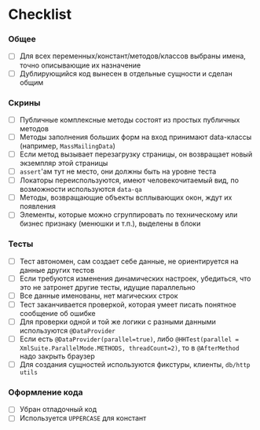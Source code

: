 # Checklist

### Общее

- [ ] Для всех переменных/констант/методов/классов выбраны имена, точно описывающие их назначение
- [ ] Дублирующийся код вынесен в отдельные сущности и сделан общим

### Скрины

- [ ] Публичные комплексные методы состоят из простых публичных методов
- [ ] Методы заполнения больших форм на вход принимают data-классы (например, `MassMailingData`)
- [ ] Если метод вызывает перезагрузку страницы, он возвращает новый экземпляр этой страницы
- [ ] `assert`'ам тут не место, они должны быть на уровне теста
- [ ] Локаторы переиспользуются, имеют человекочитаемый вид, по возможности используются `data-qa`
- [ ] Методы, возвращающие объекты всплывающих окон, ждут их появления
- [ ] Элементы, которые можно сгруппировать по техническому или бизнес признаку (менюшки и т.п.), выделены в блоки

### Тесты

- [ ] Тест автономен, сам создает себе данные, не ориентируется на данные других тестов
- [ ] Если требуются изменения динамических настроек, убедиться, что это не затронет другие тесты, идущие параллельно
- [ ] Все данные именованы, нет магических строк
- [ ] Тест заканчивается проверкой, которая умеет писать понятное сообщение об ошибке
- [ ] Для проверки одной и той же логики с разными данными используются `@DataProvider`
- [ ] Если есть `@DataProvider(parallel=true)`, либо `@HHTest(parallel = XmlSuite.ParallelMode.METHODS, threadCount=2)`, то в `@AfterMethod` надо закрыть браузер
- [ ] Для создания сущностей используются фикстуры, клиенты, `db/http utils`

### Оформление кода

- [ ] Убран отладочный код
- [ ] Используется `UPPERCASE` для констант
